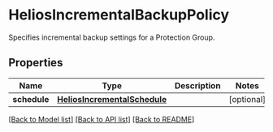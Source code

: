 # HeliosIncrementalBackupPolicy

Specifies incremental backup settings for a Protection Group.

## Properties
Name | Type | Description | Notes
------------ | ------------- | ------------- | -------------
**schedule** | [**HeliosIncrementalSchedule**](HeliosIncrementalSchedule.md) |  | [optional] 

[[Back to Model list]](../README.md#documentation-for-models) [[Back to API list]](../README.md#documentation-for-api-endpoints) [[Back to README]](../README.md)


